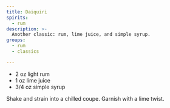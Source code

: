 ```yaml
---
title: Daiquiri
spirits:
  - rum
description: >-
  Another classic: rum, lime juice, and simple syrup.
groups:
  - rum
  - classics

---
```


- 2 oz light rum
- 1 oz lime juice
- 3/4 oz simple syrup

Shake and strain into a chilled coupe.  Garnish with a lime twist.